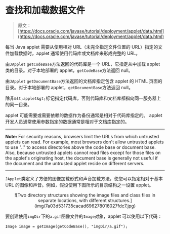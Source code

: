 # 查找和加载数据文件

> 原文： [https://docs.oracle.com/javase/tutorial/deployment/applet/data.html](https://docs.oracle.com/javase/tutorial/deployment/applet/data.html)

每当 Java applet 需要从使用相对 URL（未完全指定文件位置的 URL）指定的文件加载数据时，applet 通常使用代码库或文档库来形成完整的 URL。

由`JApplet` `getCodeBase`方法返回的代码库是一个 URL，它指定从中加载 applet 类的目录。对于本地部署的 applet，`getCodeBase`方法返回 null。

由`JApplet` `getDocumentBase`方法返回的文档库指定包含 applet 的 HTML 页面的目录。对于本地部署的 applet，`getDocumentBase`方法返回 null。

除非`&lt;applet&gt;`标记指定代码库，否则代码库和文档库都指向同一服务器上的同一目录。

applet 可能需要或需要依赖的数据作为备份通常是相对于代码库指定的。 applet 开发人员通常使用参数指定的数据通常是相对于文档库指定的。

* * *

**Note:** For security reasons, browsers limit the URLs from which untrusted applets can read. For example, most browsers don't allow untrusted applets to use ".." to access directories above the code base or document base. Also, because untrusted applets cannot read files except for those files on the applet's originating host, the document base is generally not useful if the document and the untrusted applet reside on different servers.

* * *

`JApplet`类定义了方便的图像加载形式和声音加载方法，使您可以指定相对于基本 URL 的图像和声音。例如，假设使用下图所示的目录结构之一设置 applet。

<center>![Two directory structures showing the image files and class files in separate locations, with different structures.](img/7a03d531735cacad696278016027fdc7.jpg)</center>

要创建使用`imgDir`下的`a.gif`图像文件的`Image`对象，applet 可以使用以下代码：

```
Image image = getImage(getCodeBase(), "imgDir/a.gif");

```